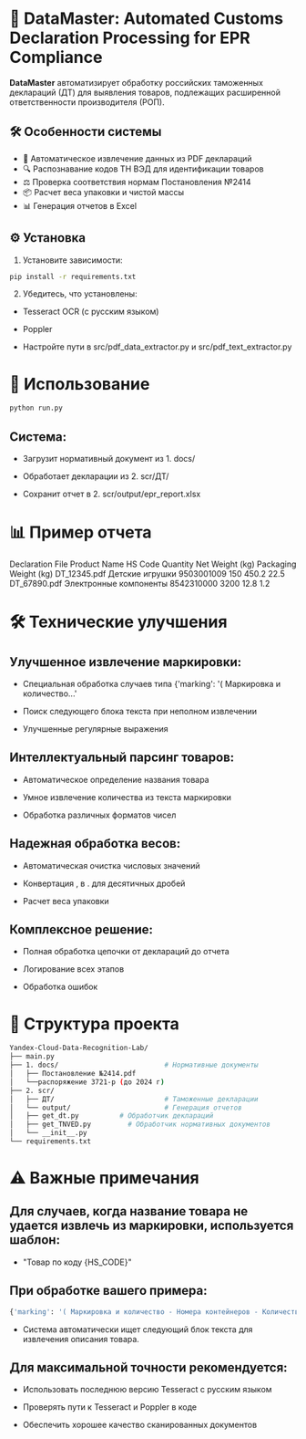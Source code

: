 # 🚀 DataMaster: Automated Customs Declaration Processing for EPR Compliance

**DataMaster** автоматизирует обработку российских таможенных деклараций (ДТ) для выявления товаров, подлежащих расширенной ответственности производителя (РОП).

## 🛠️ Особенности системы

- 📄 Автоматическое извлечение данных из PDF деклараций
- 🔍 Распознавание кодов ТН ВЭД для идентификации товаров
- ⚖️ Проверка соответствия нормам Постановления №2414
- 📦 Расчет веса упаковки и чистой массы
- 📊 Генерация отчетов в Excel

## ⚙️ Установка

1. Установите зависимости:
```bash
pip install -r requirements.txt
```
2. Убедитесь, что установлены:

- Tesseract OCR (с русским языком)

- Poppler

- Настройте пути в src/pdf_data_extractor.py и src/pdf_text_extractor.py

# 🚀 Использование
```bash
python run.py
```

## Система:

- Загрузит нормативный документ из 1. docs/

- Обработает декларации из 2. scr/ДТ/

- Сохранит отчет в 2. scr/output/epr_report.xlsx

# 📊 Пример отчета
Declaration File	Product Name	HS Code	Quantity	Net Weight (kg)	Packaging Weight (kg)
DT_12345.pdf	Детские игрушки	9503001009	150	450.2	22.5
DT_67890.pdf	Электронные компоненты	8542310000	3200	12.8	1.2


# 🛠️ Технические улучшения

## Улучшенное извлечение маркировки:

- Специальная обработка случаев типа {'marking': '( Маркировка и количество...'

- Поиск следующего блока текста при неполном извлечении

- Улучшенные регулярные выражения

## Интеллектуальный парсинг товаров:

- Автоматическое определение названия товара

- Умное извлечение количества из текста маркировки

- Обработка различных форматов чисел

## Надежная обработка весов:

- Автоматическая очистка числовых значений

- Конвертация , в . для десятичных дробей

- Расчет веса упаковки

## Комплексное решение:

- Полная обработка цепочки от деклараций до отчета

- Логирование всех этапов

- Обработка ошибок

# 📁 Структура проекта

```bash
Yandex-Cloud-Data-Recognition-Lab/
├── main.py 
├── 1. docs/                          # Нормативные документы
│   ├── Постановление №2414.pdf
│   └──распоряжение 3721-р (до 2024 г)
├── 2. scr/
│   ├── ДТ/                           # Таможенные декларации
│   └── output/                       # Генерация отчетов
│   ├── get_dt.py          # Обработчик деклараций
│   ├── get_TNVED.py         # Обработчик нормативных документов
│   └── __init__.py
└── requirements.txt
```

# ⚠️ Важные примечания
## Для случаев, когда название товара не удается извлечь из маркировки, используется шаблон:
- "Товар по коду {HS_CODE}"

## При обработке вашего примера:

```bash
{'marking': '( Маркировка и количество - Номера контейнеров - Количество и отличительные особенности', ...}
```
- Система автоматически ищет следующий блок текста для извлечения описания товара.

## Для максимальной точности рекомендуется:

- Использовать последнюю версию Tesseract с русским языком

- Проверять пути к Tesseract и Poppler в коде

- Обеспечить хорошее качество сканированных документов
